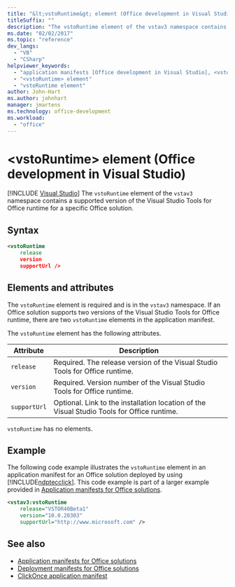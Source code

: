 ```yaml
---
title: "&lt;vstoRuntime&gt; element (Office development in Visual Studio)"
titleSuffix: ""
description: "The vstoRuntime element of the vstav3 namespace contains a supported version of the Visual Studio Tools for Office runtime for a specific Office solution."
ms.date: "02/02/2017"
ms.topic: "reference"
dev_langs:
  - "VB"
  - "CSharp"
helpviewer_keywords:
  - "application manifests [Office development in Visual Studio], <vstoRuntime> element"
  - "<vstoRuntime> element"
  - "vstoRuntime element"
author: John-Hart
ms.author: johnhart
manager: jmartens
ms.technology: office-development
ms.workload:
  - "office"
---
```

# &lt;vstoRuntime&gt; element (Office development in Visual Studio)

 [!INCLUDE [Visual Studio](~/includes/applies-to-version/vs-windows-only.md)]
  The `vstoRuntime` element of the `vstav3` namespace contains a supported version of the Visual Studio Tools for Office runtime for a specific Office solution.

## Syntax

```xml
<vstoRuntime
    release
    version
    supportUrl />
```

## Elements and attributes
 The `vstoRuntime` element is required and is in the `vstav3` namespace. If an Office solution supports two versions of the Visual Studio Tools for Office runtime, there are two `vstoRuntime` elements in the application manifest.

 The `vstoRuntime` element has the following attributes.

|Attribute|Description|
|---------------|-----------------|
|`release`|Required. The release version of the Visual Studio Tools for Office runtime.|
|`version`|Required. Version number of the Visual Studio Tools for Office runtime.|
|`supportUrl`|Optional. Link to the installation location of the Visual Studio Tools for Office runtime.|

 `vstoRuntime` has no elements.

## Example
 The following code example illustrates the `vstoRuntime` element in an application manifest for an Office solution deployed by using [!INCLUDE[ndptecclick](../vsto/includes/ndptecclick-md.md)]. This code example is part of a larger example provided in [Application manifests for Office solutions](../vsto/application-manifests-for-office-solutions.md).

```xml
<vstav3:vstoRuntime
    release="VSTOR40Beta1"
    version="10.0.20303"
    supportUrl="http://www.microsoft.com" />
```

## See also

- [Application manifests for Office solutions](../vsto/application-manifests-for-office-solutions.md)
- [Deployment manifests for Office solutions](../vsto/deployment-manifests-for-office-solutions.md)
- [ClickOnce application manifest](../deployment/clickonce-application-manifest.md)
